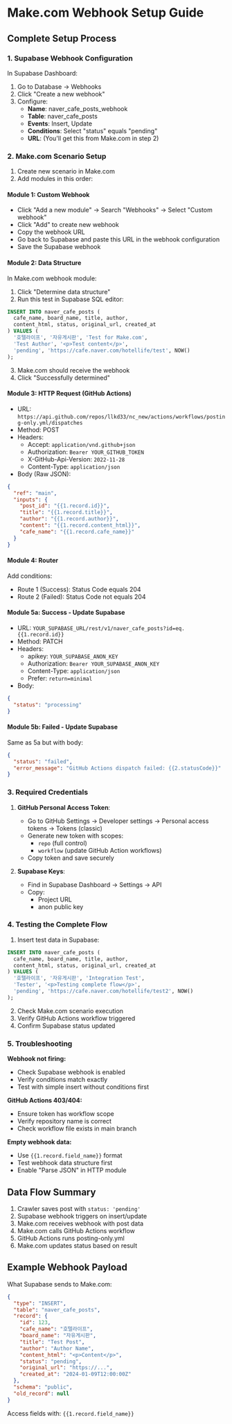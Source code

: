 # Make.com Webhook Setup Guide

## Complete Setup Process

### 1. Supabase Webhook Configuration

In Supabase Dashboard:
1. Go to Database → Webhooks
2. Click "Create a new webhook"
3. Configure:
   - **Name**: naver_cafe_posts_webhook
   - **Table**: naver_cafe_posts
   - **Events**: Insert, Update
   - **Conditions**: Select "status" equals "pending"
   - **URL**: (You'll get this from Make.com in step 2)

### 2. Make.com Scenario Setup

1. Create new scenario in Make.com
2. Add modules in this order:

#### Module 1: Custom Webhook
- Click "Add a new module" → Search "Webhooks" → Select "Custom webhook"
- Click "Add" to create new webhook
- Copy the webhook URL
- Go back to Supabase and paste this URL in the webhook configuration
- Save the Supabase webhook

#### Module 2: Data Structure
In Make.com webhook module:
1. Click "Determine data structure"
2. Run this test in Supabase SQL editor:
```sql
INSERT INTO naver_cafe_posts (
  cafe_name, board_name, title, author, 
  content_html, status, original_url, created_at
) VALUES (
  '호텔라이프', '자유게시판', 'Test for Make.com', 
  'Test Author', '<p>Test content</p>', 
  'pending', 'https://cafe.naver.com/hotellife/test', NOW()
);
```
3. Make.com should receive the webhook
4. Click "Successfully determined"

#### Module 3: HTTP Request (GitHub Actions)
- URL: `https://api.github.com/repos/llkd33/nc_new/actions/workflows/posting-only.yml/dispatches`
- Method: POST
- Headers:
  - Accept: `application/vnd.github+json`
  - Authorization: `Bearer YOUR_GITHUB_TOKEN`
  - X-GitHub-Api-Version: `2022-11-28`
  - Content-Type: `application/json`
- Body (Raw JSON):
```json
{
  "ref": "main",
  "inputs": {
    "post_id": "{{1.record.id}}",
    "title": "{{1.record.title}}",
    "author": "{{1.record.author}}",
    "content": "{{1.record.content_html}}",
    "cafe_name": "{{1.record.cafe_name}}"
  }
}
```

#### Module 4: Router
Add conditions:
- Route 1 (Success): Status Code equals 204
- Route 2 (Failed): Status Code not equals 204

#### Module 5a: Success - Update Supabase
- URL: `YOUR_SUPABASE_URL/rest/v1/naver_cafe_posts?id=eq.{{1.record.id}}`
- Method: PATCH
- Headers:
  - apikey: `YOUR_SUPABASE_ANON_KEY`
  - Authorization: `Bearer YOUR_SUPABASE_ANON_KEY`
  - Content-Type: `application/json`
  - Prefer: `return=minimal`
- Body:
```json
{
  "status": "processing"
}
```

#### Module 5b: Failed - Update Supabase
Same as 5a but with body:
```json
{
  "status": "failed",
  "error_message": "GitHub Actions dispatch failed: {{2.statusCode}}"
}
```

### 3. Required Credentials

1. **GitHub Personal Access Token**:
   - Go to GitHub Settings → Developer settings → Personal access tokens → Tokens (classic)
   - Generate new token with scopes:
     - `repo` (full control)
     - `workflow` (update GitHub Action workflows)
   - Copy token and save securely

2. **Supabase Keys**:
   - Find in Supabase Dashboard → Settings → API
   - Copy:
     - Project URL
     - anon public key

### 4. Testing the Complete Flow

1. Insert test data in Supabase:
```sql
INSERT INTO naver_cafe_posts (
  cafe_name, board_name, title, author, 
  content_html, status, original_url, created_at
) VALUES (
  '호텔라이프', '자유게시판', 'Integration Test', 
  'Tester', '<p>Testing complete flow</p>', 
  'pending', 'https://cafe.naver.com/hotellife/test2', NOW()
);
```

2. Check Make.com scenario execution
3. Verify GitHub Actions workflow triggered
4. Confirm Supabase status updated

### 5. Troubleshooting

**Webhook not firing:**
- Check Supabase webhook is enabled
- Verify conditions match exactly
- Test with simple insert without conditions first

**GitHub Actions 403/404:**
- Ensure token has workflow scope
- Verify repository name is correct
- Check workflow file exists in main branch

**Empty webhook data:**
- Use `{{1.record.field_name}}` format
- Test webhook data structure first
- Enable "Parse JSON" in HTTP module

## Data Flow Summary

1. Crawler saves post with `status: 'pending'`
2. Supabase webhook triggers on insert/update
3. Make.com receives webhook with post data
4. Make.com calls GitHub Actions workflow
5. GitHub Actions runs posting-only.yml
6. Make.com updates status based on result

## Example Webhook Payload

What Supabase sends to Make.com:
```json
{
  "type": "INSERT",
  "table": "naver_cafe_posts",
  "record": {
    "id": 123,
    "cafe_name": "호텔라이프",
    "board_name": "자유게시판",
    "title": "Test Post",
    "author": "Author Name",
    "content_html": "<p>Content</p>",
    "status": "pending",
    "original_url": "https://...",
    "created_at": "2024-01-09T12:00:00Z"
  },
  "schema": "public",
  "old_record": null
}
```

Access fields with: `{{1.record.field_name}}`